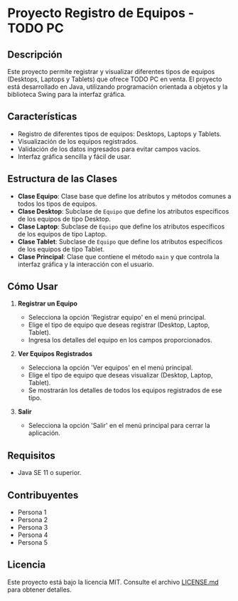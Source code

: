 # Proyecto Registro de Equipos - TODO PC

## Descripción

Este proyecto permite registrar y visualizar diferentes tipos de equipos (Desktops, Laptops y Tablets) que ofrece TODO PC en venta. El proyecto está desarrollado en Java, utilizando programación orientada a objetos y la biblioteca Swing para la interfaz gráfica.

## Características

- Registro de diferentes tipos de equipos: Desktops, Laptops y Tablets.
- Visualización de los equipos registrados.
- Validación de los datos ingresados para evitar campos vacíos.
- Interfaz gráfica sencilla y fácil de usar.

## Estructura de las Clases

- **Clase Equipo**: Clase base que define los atributos y métodos comunes a todos los tipos de equipos.
- **Clase Desktop**: Subclase de `Equipo` que define los atributos específicos de los equipos de tipo Desktop.
- **Clase Laptop**: Subclase de `Equipo` que define los atributos específicos de los equipos de tipo Laptop.
- **Clase Tablet**: Subclase de `Equipo` que define los atributos específicos de los equipos de tipo Tablet.
- **Clase Principal**: Clase que contiene el método `main` y que controla la interfaz gráfica y la interacción con el usuario.

## Cómo Usar

1. **Registrar un Equipo**
   - Selecciona la opción 'Registrar equipo' en el menú principal.
   - Elige el tipo de equipo que deseas registrar (Desktop, Laptop, Tablet).
   - Ingresa los detalles del equipo en los campos proporcionados.
   
2. **Ver Equipos Registrados**
   - Selecciona la opción 'Ver equipos' en el menú principal.
   - Elige el tipo de equipo que deseas visualizar (Desktop, Laptop, Tablet).
   - Se mostrarán los detalles de todos los equipos registrados de ese tipo.

3. **Salir**
   - Selecciona la opción 'Salir' en el menú principal para cerrar la aplicación.

## Requisitos

- Java SE 11 o superior.

## Contribuyentes

- Persona 1
- Persona 2
- Persona 3
- Persona 4
- Persona 5

## Licencia

Este proyecto está bajo la licencia MIT. Consulte el archivo [LICENSE.md](LICENSE.md) para obtener detalles.
